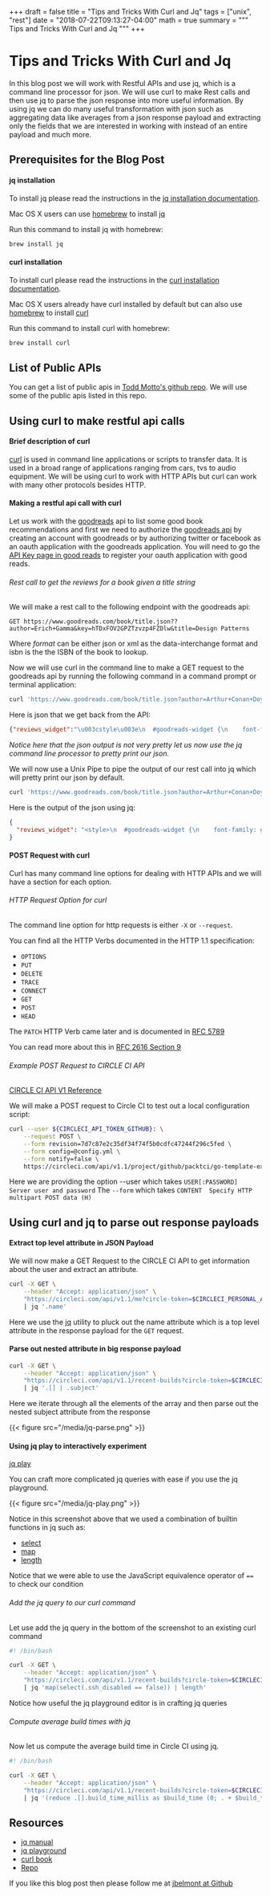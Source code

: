 +++
draft = false
title = "Tips and Tricks With Curl and Jq"
tags = ["unix", "rest"]
date = "2018-07-22T09:13:27-04:00"
math = true
summary = """
Tips and Tricks With Curl and Jq
"""
+++

# Tips and Tricks With Curl and Jq

In this blog post we will work with Restful APIs and use jq, which is a command line processor for json. We will use curl to make Rest calls and then use jq to parse the json response into more useful information. By using jq we can do many useful transformation with json such as aggregating data like averages from a json response payload and extracting only the fields that we are interested in working with instead of an entire payload and much more.

## Prerequisites for the Blog Post

#### jq installation

To install jq please read the instructions in the [jq installation documentation](https://stedolan.github.io/jq/download/).

Mac OS X users can use [homebrew](https://brew.sh/) to install [jq](https://stedolan.github.io/jq/)

Run this command to install jq with homebrew:

```sh
brew install jq
```

#### curl installation

To install curl please read the instructions in the [curl installation documentation](https://curl.haxx.se/download.html).

Mac OS X users already have curl installed by default but can also use [homebrew](https://brew.sh/) to install [curl](https://curl.haxx.se/)

Run this command to install curl with homebrew:

```sh
brew install curl
```

## List of Public APIs

You can get a list of public apis in [Todd Motto's github repo](https://github.com/toddmotto/public-apis).
We will use some of the public apis listed in this repo.

## Using curl to make restful api calls

#### Brief description of curl

[curl](https://curl.haxx.se/) is used in command line applications or scripts to transfer data. It is used in a broad range of applications ranging from cars, tvs to audio equipment. We will be using curl to work with HTTP APIs but curl can work with many other protocols besides HTTP. 

#### Making a restful api call with curl

Let us work with the [goodreads](https://www.goodreads.com/) api to list some good book recommendations and first we need to authorize the [goodreads api](https://www.goodreads.com/api) by creating an account with goodreads or by authorizing twitter or facebook as an oauth application with the goodreads application. You will need to go the [API Key page in good reads](https://www.goodreads.com/api/keys) to register your oauth application with good reads.

###### Rest call to get the reviews for a book given a title string

We will make a rest call to the following endpoint with the goodreads api:

`GET https://www.goodreads.com/book/title.json??author=Erich+Gamma&key=hTDxFOV2GPZTzvzp4FZDlw&title=Design Patterns`

Where *format* can be either json or xml as the data-interchange format and isbn is the the ISBN of the book to lookup.

Now we will use curl in the command line to make a GET request to the goodreads api by running the following command in a command prompt or terminal application:

```bash
curl 'https://www.goodreads.com/book/title.json?author=Arthur+Conan+Doyle&key=hTDxFOV2GPZTzvzp4FZDlw&title=Hound+of+the+Baskervilles' -H 'Accept: application/json'
```

Here is json that we get back from the API:

```json
{"reviews_widget":"\u003cstyle\u003e\n  #goodreads-widget {\n    font-family: georgia, serif;\n    padding: 18px 0;\n    width:565px;\n  }\n  #goodreads-widget h1 {\n    font-weight:normal;\n    font-size: 16px;\n    border-bottom: 1px solid #BBB596;\n    margin-bottom: 0;\n  }\n  #goodreads-widget a {\n    text-decoration: none;\n    color:#660;\n  }\n  iframe{\n    background-color: #fff;\n  }\n  #goodreads-widget a:hover { text-decoration: underline; }\n  #goodreads-widget a:active {\n    color:#660;\n  }\n  #gr_footer {\n    width: 100%;\n    border-top: 1px solid #BBB596;\n    text-align: right;\n  }\n  #goodreads-widget .gr_branding{\n    color: #382110;\n    font-size: 11px;\n    text-decoration: none;\n    font-family: \"Helvetica Neue\", Helvetica, Arial, sans-serif;\n  }\n\u003c/style\u003e\n\u003cdiv id=\"goodreads-widget\"\u003e\n  \u003cdiv id=\"gr_header\"\u003e\u003ch1\u003e\u003ca rel=\"nofollow\" href=\"https://www.goodreads.com/book/show/8921.The_Hound_of_the_Baskervilles\"\u003eThe Hound of the Baskervilles Reviews\u003c/a\u003e\u003c/h1\u003e\u003c/div\u003e\n  \u003ciframe id=\"the_iframe\" src=\"https://www.goodreads.com/api/reviews_widget_iframe?did=DEVELOPER_ID\u0026amp;format=html\u0026amp;isbn=0451528018\u0026amp;links=660\u0026amp;review_back=fff\u0026amp;stars=000\u0026amp;text=000\" width=\"565\" height=\"400\" frameborder=\"0\"\u003e\u003c/iframe\u003e\n  \u003cdiv id=\"gr_footer\"\u003e\n    \u003ca class=\"gr_branding\" target=\"_blank\" rel=\"nofollow\" href=\"https://www.goodreads.com/book/show/8921.The_Hound_of_the_Baskervilles?utm_medium=api\u0026amp;utm_source=reviews_widget\"\u003eReviews from Goodreads.com\u003c/a\u003e\n  \u003c/div\u003e\n\u003c/div\u003e\n"}
```

*Notice here that the json output is not very pretty let us now use the jq command line processor to pretty print our json.*

We will now use a Unix Pipe to pipe the output of our rest call into jq which will pretty print our json by default. 

```bash
curl 'https://www.goodreads.com/book/title.json?author=Arthur+Conan+Doyle&key=hTDxFOV2GPZTzvzp4FZDlw&title=Hound+of+the+Baskervilles' -H 'Pragma: no-cache' -H 'Accept: application/json' | jq
```

Here is the output of the json using jq:

```json
{
  "reviews_widget": "<style>\n  #goodreads-widget {\n    font-family: georgia, serif;\n    padding: 18px 0;\n    width:565px;\n  }\n  #goodreads-widget h1 {\n    font-weight:normal;\n    font-size: 16px;\n    border-bottom: 1px solid #BBB596;\n    margin-bottom: 0;\n  }\n  #goodreads-widget a {\n    text-decoration: none;\n    color:#660;\n  }\n  iframe{\n    background-color: #fff;\n  }\n  #goodreads-widget a:hover { text-decoration: underline; }\n  #goodreads-widget a:active {\n    color:#660;\n  }\n  #gr_footer {\n    width: 100%;\n    border-top: 1px solid #BBB596;\n    text-align: right;\n  }\n  #goodreads-widget .gr_branding{\n    color: #382110;\n    font-size: 11px;\n    text-decoration: none;\n    font-family: \"Helvetica Neue\", Helvetica, Arial, sans-serif;\n  }\n</style>\n<div id=\"goodreads-widget\">\n  <div id=\"gr_header\"><h1><a rel=\"nofollow\" href=\"https://www.goodreads.com/book/show/8921.The_Hound_of_the_Baskervilles\">The Hound of the Baskervilles Reviews</a></h1></div>\n  <iframe id=\"the_iframe\" src=\"https://www.goodreads.com/api/reviews_widget_iframe?did=DEVELOPER_ID&amp;format=html&amp;isbn=0451528018&amp;links=660&amp;review_back=fff&amp;stars=000&amp;text=000\" width=\"565\" height=\"400\" frameborder=\"0\"></iframe>\n  <div id=\"gr_footer\">\n    <a class=\"gr_branding\" target=\"_blank\" rel=\"nofollow\" href=\"https://www.goodreads.com/book/show/8921.The_Hound_of_the_Baskervilles?utm_medium=api&amp;utm_source=reviews_widget\">Reviews from Goodreads.com</a>\n  </div>\n</div>\n"
}
```

#### POST Request with curl

Curl has many command line options for dealing with HTTP APIs and we will have a section for each option.

###### HTTP Request Option for curl

The command line option for http requests is either `-X` or `--request`.

You can find all the HTTP Verbs documented in the HTTP 1.1 specification:

* `OPTIONS`
* `PUT`
* `DELETE`
* `TRACE`
* `CONNECT`
* `GET`
* `POST`
* `HEAD`

The `PATCH` HTTP Verb came later and is documented in [RFC 5789](https://tools.ietf.org/html/rfc5789#section-1)

You can read more about this in [RFC 2616 Section 9](https://tools.ietf.org/html/rfc2616#section-9)

###### Example POST Request to CIRCLE CI API

[CIRCLE CI API V1 Reference](https://circleci.com/docs/api/v1-reference/)

We will make a POST request to Circle CI to test out a local configuration script:

```bash
curl --user ${CIRCLECI_API_TOKEN_GITHUB}: \
    --request POST \
    --form revision=7d7c87e2c35df34f74f5b0cdfc47244f296c5fed \
    --form config=@config.yml \
    --form notify=false \
    https://circleci.com/api/v1.1/project/github/packtci/go-template-example-with-circle-ci/tree/master
```

Here we are providing the option --user which takes `USER[:PASSWORD]  Server user and password`
The `--form` which takes `CONTENT  Specify HTTP multipart POST data (H)`

## Using curl and jq to parse out response payloads

#### Extract top level attribute in JSON Payload

We will now make a GET Request to the CIRCLE CI API to get information about the user and extract an attribute.

```bash
curl -X GET \
    --header "Accept: application/json" \
    "https://circleci.com/api/v1.1/me?circle-token=$CIRCLECI_PERSONAL_API_TOKEN" \
    | jq '.name'
```

Here we use the [jq](https://stedolan.github.io/jq/manual/#Basicfilters) utility to pluck out the name attribute which is a top level attribute in the response payload for the `GET` request.

#### Parse out nested attribute in big response payload

```bash
curl -X GET \
    --header "Accept: application/json" \
    "https://circleci.com/api/v1.1/recent-builds?circle-token=$CIRCLECI_PERSONAL_API_TOKEN&limit=20&offset=5" \
    | jq '.[] | .subject'
```

Here we iterate through all the elements of the array and then parse out the nested subject attribute from the response

{{< figure src="/media/jq-parse.png" >}}

#### Using jq play to interactively experiment

[jq play](https://jqplay.org/)

You can craft more complicated jq queries with ease if you use the jq playground.

{{< figure src="/media/jq-play.png" >}}

Notice in this screenshot above that we used a combination of builtin functions in jq such as:

* [select](https://stedolan.github.io/jq/manual/#Builtinoperatorsandfunctions)
* [map](https://stedolan.github.io/jq/manual/#Builtinoperatorsandfunctions)
* [length](https://stedolan.github.io/jq/manual/#Builtinoperatorsandfunctions)

Notice that we were able to use the JavaScript equivalence operator of `==` to check our condition

###### Add the jq query to our curl command

Let use add the jq query in the bottom of the screenshot to an existing curl command

```bash
#! /bin/bash

curl -X GET \
    --header "Accept: application/json" \
    "https://circleci.com/api/v1.1/recent-builds?circle-token=$CIRCLECI_PERSONAL_API_TOKEN&limit=20&offset=5" \
    | jq 'map(select(.ssh_disabled == false)) | length'
```

Notice how useful the jq playground editor is in crafting jq queries

###### Compute average build times with jq

Now let us compute the average build time in Circle CI using jq.

```bash
#! /bin/bash

curl -X GET \
    --header "Accept: application/json" \
    "https://circleci.com/api/v1.1/recent-builds?circle-token=$CIRCLECI_PERSONAL_API_TOKEN&limit=20&offset=5" \
    | jq '(reduce .[].build_time_millis as $build_time (0; . + $build_time) ) / length'
```

## Resources

* [jq manual](https://stedolan.github.io/jq/manual/)
* [jq playground](https://jqplay.org/)
* [curl book](https://ec.haxx.se/)
* [Repo](https://github.com/jbelmont/tips-and-tricks-with-curl-and-jq)

If you like this blog post then please follow me at [jbelmont at Github](https://github.com/jbelmont)